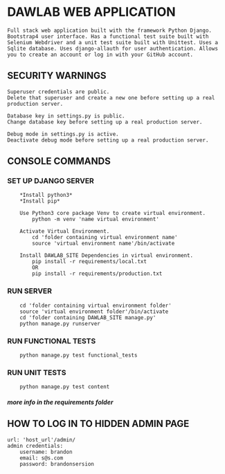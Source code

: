 # DAWLAB WEB APPLICATION

    Full stack web application built with the framework Python Django. Bootstrap4 user interface. Has a functional test suite built with Selenium Webdriver and a unit test suite built with Unittest. Uses a Sqlite database. Uses django-allauth for user authentication. Allows you to create an account or log in with your GitHub account.

## SECURITY WARNINGS

    Superuser credentials are public.
    Delete that superuser and create a new one before setting up a real production server.

    Database key in settings.py is public.
    Change database key before setting up a real production server.

    Debug mode in settings.py is active.
    Deactivate debug mode before setting up a real production server.


## CONSOLE COMMANDS 

### SET UP DJANGO SERVER
        *Install python3*
        *Install pip*

        Use Python3 core package Venv to create virtual environment.
            python -m venv 'name virtual environment'

        Activate Virtual Environment.
            cd 'folder containing virtual environment name'
            source 'virtual environment name'/bin/activate
            
        Install DAWLAB_SITE Dependencies in virtual environment.
            pip install -r requirements/local.txt 
            OR
            pip install -r requirements/production.txt

### RUN SERVER
        cd 'folder containing virtual environment folder'
        source 'virtual environment folder'/bin/activate
        cd 'folder containing DAWLAB_SITE manage.py'
        python manage.py runserver

### RUN FUNCTIONAL TESTS
        python manage.py test functional_tests

### RUN UNIT TESTS
        python manage.py test content

#### *more info in the requirements folder*


## HOW TO LOG IN TO HIDDEN ADMIN PAGE

    url: 'host_url'/admin/
    admin credentials:
        username: brandon
        email: s@s.com
        password: brandonsersion
